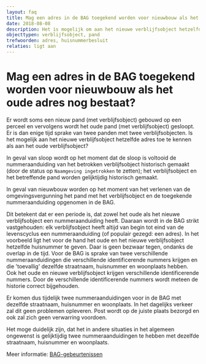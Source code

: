 ```yaml
---
layout: faq
title: Mag een adres in de BAG toegekend worden voor nieuwbouw als het oude adres nog bestaat?
date: 2018-08-08
description: Het is mogelijk om aan het nieuwe verblijfsobject hetzelfde adres toe te kennen als aan het oude verblijfsobject, ondanks de overlap in tijd.
objecttypen: verblijfsobject, pand
trefwoorden: adres, huisnummerbesluit
relaties: ligt aan
---
```


# Mag een adres in de BAG toegekend worden voor nieuwbouw als het oude adres nog bestaat?

Er wordt soms een nieuw pand (met verblijfsobject) gebouwd op een perceel en vervolgens wordt het oude pand (met verblijfsobject) gesloopt. Er is dan enige tijd sprake van twee panden met twee verblijfsobjecten. Is het mogelijk aan het nieuwe verblijfsobject hetzelfde adres toe te kennen als aan het oude verblijfsobject?

In geval van sloop wordt op het moment dat de sloop is voltooid de nummeraanduiding van het betrokken verblijfsobject historisch gemaakt (door de status op `Naamgeving ingetrokken` te zetten); het verblijfsobject en het betreffende pand worden gelijktijdig historisch gemaakt.

In geval van nieuwbouw worden op het moment van het verlenen van de omgevingsvergunning het pand met het verblijfsobject en de toegekende nummeraanduiding opgenomen in de BAG.

Dit betekent dat er een periode is, dat zowel het oude als het nieuwe verblijfsobject een nummeraanduiding heeft. Daaraan wordt in de BAG strikt vastgehouden: elk verblijfsobject heeft altijd van begin tot eind van de levenscyclus een nummeraanduiding (of populair gezegd: een adres). In het voorbeeld ligt het voor de hand het oude en het nieuwe verblijfsobject hetzelfde huisnummer te geven. Daar is geen bezwaar tegen, ondanks de overlap in de tijd. Voor de BAG is sprake van twee verschillende nummeraanduidingen die verschillende identificerende nummers krijgen en die 'toevallig' dezelfde straatnaam, huisnummer en woonplaats hebben. Ook het oude en nieuwe verblijfsobject krijgen verschillende identificerende nummers. Door de verschillende identificerende nummers wordt meteen de historie correct bijgehouden.

Er komen dus tijdelijk twee nummeraanduidingen voor in de BAG met dezelfde straatnaam, huisnummer en woonplaats. In het dagelijks verkeer zal dit geen problemen opleveren. Post wordt op de juiste plaats bezorgd en ook zal zich geen verwarring voordoen.

Het moge duidelijk zijn, dat het in andere situaties in het algemeen ongewenst is gelijktijdig twee nummeraanduidingen te hebben met dezelfde straatnaam, huisnummer en woonplaats.

Meer informatie: [BAG-gebeurtenissen]({{-site.baseurl-}}/gebeurtenissen.html)
